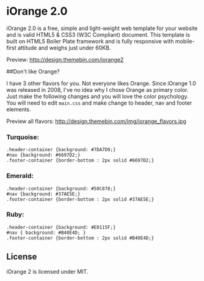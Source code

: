 iOrange 2.0
=========

iOrange 2.0 is a free, simple and light-weight web template for your website and is valid HTML5 & CSS3 (W3C Compliant) document. This template is built on HTML5 Boiler Plate framework and is fully responsive with mobile-first attitude and weighs just under 60KB.

Preview: http://design.themebin.com/iorange2

##Don't like Orange?

I have 3 other flavors for you. Not everyone likes Orange. Since iOrange 1.0 was released in 2008, I've no idea why I chose Orange as primary color. Just make the following changes and you will love the color psychology. You will need to edit `main.css` and make change to header, nav and footer elements.

Preview all flavors: http://design.themebin.com/img/iorange_flavors.jpg

### Turquoise:

    .header-container {background: #7DA7D9;}
    #nav {background: #6697D2;}
    .footer-container {border-bottom : 2px solid #6697D2;}

### Emerald:

    .header-container {background: #50C878;}
    #nav {background: #37AE5E;}
    .footer-container {border-bottom : 2px solid #37AE5E;}

### Ruby:

    .header-container {background: #E0115F;}
    #nav { background: #B40E4D; }
    .footer-container {border-bottom : 2px solid #B40E4D;}


## License

iOrange 2 is licensed under MIT.